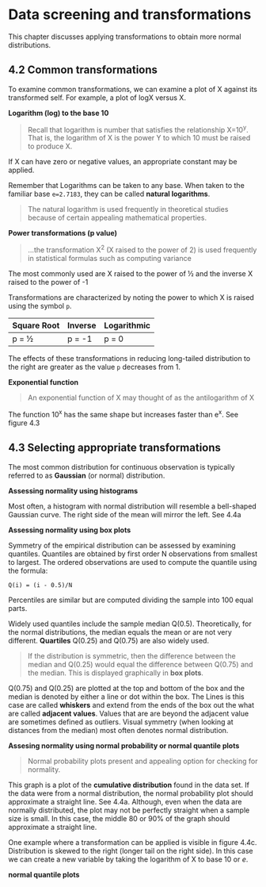 # Data screening and transformations

This chapter discusses applying transformations to obtain more normal distributions.

## 4.2 Common transformations

To examine common transformations, we can examine a plot of X against its transformed self. For example, a plot of logX versus X.

**Logarithm (log) to the base 10**

> Recall that logarithm is number that satisfies the relationship X=10<sup>y</sup>. That is, the logarithm of X is the power Y to which 10 must be raised to produce X.

If X can have zero or negative values, an appropriate constant may be applied.

Remember that Logarithms can be taken to any base. When taken to the familiar base `e=2.7183`, they can be called **natural logarithms**.

> The natural logarithm is used frequently in theoretical studies because of certain appealing mathematical properties.

**Power transformations (p value)**

> ...the transformation X<sup>2</sup> (X raised to the power of 2) is used frequently in statistical formulas such as computing variance

The most commonly used are X raised to the power of ½ and the inverse X raised to the power of -1

Transformations are characterized by noting the power to which X is raised using the symbol `p`.

|Square Root| Inverse | Logarithmic |
|---|---|---
p = ½ | p = -1 | p = 0

The effects of these transformations in reducing long-tailed distribution to the right are greater as the value `p` decreases from 1.

**Exponential function**

> An exponential function of X may thought of as the antilogarithm of X

The function 10<sup>x</sup> has the same shape but increases faster than e<sup>x</sup>. See figure 4.3

## 4.3 Selecting appropriate transformations

The most common distribution for continuous observation is typically referred to as **Gaussian** (or normal) distribution.

**Assessing normality using histograms**

Most often, a histogram with normal distribution will resemble a bell-shaped Gaussian curve. The right side of the mean will mirror the left. See 4.4a

**Assessing normality using box plots**

Symmetry of the empirical distribution can be assessed by examining quantiles. Quantiles are obtained by first order N observations from smallest to largest. The ordered observations are used to compute the quantile using the formula:

```
Q(i) = (i - 0.5)/N
```

Percentiles are similar but are  computed dividing the sample into 100 equal parts.

Widely used quantiles include the sample median Q(0.5). Theoretically, for the normal distributions, the median equals the mean or are not very different. **Quartiles** Q(0.25) and Q(0.75) are also widely used.

> If the distribution is symmetric, then the difference between the median and Q(0.25) would equal the difference between Q(0.75) and the median. This is displayed graphically in **box plots**.

Q(0.75) and Q(0.25) are plotted at the top and bottom of the box and the median is denoted by either a line or dot within the box. The Lines is this case are called **whiskers** and extend from the ends of the box out the what are called **adjacent values**. Values that are are beyond the adjacent value are sometimes defined as outliers. Visual symmetry (when looking at distances from the median) most often denotes normal distribution.

**Assesing normality using normal probability or normal quantile plots**

> Normal probability plots present and appealing option for checking for normality.

This graph is a plot of the **cumulative distribution** found in the data set. If the data were from a normal distribution, the normal probability plot should approximate a straight line. See 4.4a. Although, even when the data are normally distributed, the plot may not be perfectly straight when a sample size is small. In this case, the middle 80 or 90% of the graph should approximate a straight line.

One example where a transformation can be applied is visible in figure 4.4c. Distribution is skewed to the right (longer tail on the right side). In this case we can create a new variable by taking the logarithm of X to base 10 or *e*.

**normal quantile plots**
